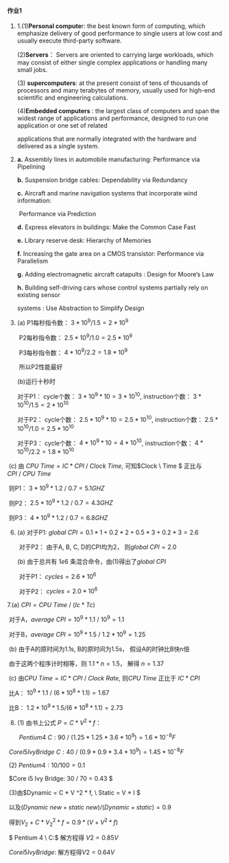 #### 作业1

1. 1.(1)**Personal compute**r:  the best known form of computing, which emphasize delivery of good performance to single users at low cost and usually execute third-party software.  

   (2)**Servers**： Servers are oriented to carrying large workloads, which may consist of either single complex applications or handling many small jobs.

   (3) **supercomputers**: at the present consist of tens of thousands of processors and many terabytes of memory,  usually used for high-end scientific and engineering calculations.

   (4)**Embedded computers** : the largest class of computers and span the widest range of applications and performance, designed to run one application or one set of related 

   applications that are normally integrated with the hardware and delivered as a single system.

 

2. **a.** Assembly lines in automobile manufacturing:     Performance via Pipelining

   **b.** Suspension bridge cables:                                       Dependability via Redundancy

   **c.** Aircraft and marine navigation systems that incorporate wind information:                                                          

   ​                                                                                         Performance via Prediction

   **d.** Express elevators in buildings:                               Make the Common Case Fast

   **e.** Library reserve desk:                                                Hierarchy of Memories

   **f.** Increasing the gate area on a CMOS transistor:   Performance via Parallelism

   **g.** Adding electromagnetic aircraft catapults :          Design for Moore’s Law

   **h.** Building self-driving cars whose control systems partially rely on existing sensor 

   systems :                                                                         Use Abstraction to Simplify Design



5. (a)  P1每秒指令数： $3 * 10^9 / 1.5 = 2 * 10^9$

   ​      P2每秒指令数： $2.5 * 10^9 / 1.0 = 2.5 * 10^9$

   ​      P3每秒指令数： $4 * 10^9 / 2.2 = 1.8 * 10^9$

   ​     所以P2性能最好

   (b)运行十秒时 

    对于P1： cycle个数： $3 * 10^9*10 = 3 * 10^{10}$,   instruction个数： $3 * 10^{10} / 1.5 = 2 * 10^{10}$  

    对于P2： cycle个数： $2.5 * 10^9*10 = 2.5 * 10^{10}$,   instruction个数： $2.5 * 10^{10} / 1.0 = 2.5 * 10^{10}$  

    对于P3： cycle个数： $4 * 10^9*10 = 4 * 10^{10}$,   instruction个数： $4 * 10^{10} / 2.2 = 1.8 * 10^{10}$  

​      (c) 由 $CPU \ Time = IC * CPI \ / \ Clock \ Time$, 可知$Clock \ Time $ 正比与$CPI \ / \ CPU \ Time$

​           则P1： $3 * 10^9 * 1.2 \ / \  0.7 = 5.1GHZ$

​           则P2： $2.5 * 10^9 * 1.2 \ / \  0.7 = 4.3GHZ$ 

​           则P3： $4 * 10^9 * 1.2 \ / \  0.7 = 6.8GHZ$



6. (a) 对于P1:  $global \ CPI = 0.1 * 1 + 0.2 * 2 + 0.5 * 3 + 0.2 * 3  = 2.6$

   ​      对于P2： 由于A, B, C, D的CPI均为2， 则$global \ CPI = 2.0$

   (b)  由于总共有 $1e6$ 条混合命令，由(1)得出了$global \ CPI$

   ​       对于P1： $cycles = 2.6 * 10^6$ 

   ​       对于P2： $cycles = 2.0 * 10^6$ 

  

  7.(a) $CPI  = CPU \ Time  \ /  \ (Ic * Tc)$

​     对于A，$average \ CPI = 10^9 * 1.1 \ / \ 10^9 = 1.1$

​     对于B，$average \ CPI = 10^9 * 1.5 \ / \ 1.2 *10^9 = 1.25$

​    (b) 由于A的原时间为1.1s, B的原时间为1.5s， 假设A的时钟比B快n倍

​             由于这两个程序计时相等，则 $1.1 * n = 1.5$， 解得 $n = 1.37$

​     (c) 由$CPU \ Time = IC * CPI \ / \ Clock \ Rate$, 则$CPU \ Time$ 正比于 $IC * CPI$

​            比A： $10^9 * 1.1 \ / \ (6* 10^8 * 1.1) = 1.67$

​            比B： $1.2 * 10^9 * 1.5 / (6 * 10^8 * 1.1) = 2.73$



8. (1) 由书上公式 $P = C * V^2 * f$：

   ​          $Pentium 4 \ C:  90 \ / \  (1.25 * 1.25 * 3.6 * 10^9) = 1.6 * 10^{-8} F$ 

​                 $Core i5 Ivy Bridge \ C: 40 \ / \  (0.9 * 0.9 * 3.4 * 10^9) =  1.45 * 10^{-8} F$ 

​      (2)       $Pentium 4:   10 / 100 = 0.1$

​                 $Core i5 Ivy Bridge: 30 / 70 = 0.43 $

​      (3)由$Dynamic =  C * V ^2 * f, \ Static = V * I $

​                  以及$(Dynamic \ new + static \ new) / (Dynamic + static) = 0.9$

​                  得到$V_2 + C * V_2^2*f = 0.9 *(V + V^2*f)$ 

​                  $ Pentium 4 \ C:$  解方程得 $V2 = 0.85V$

​                 $Core i5 Ivy Bridge:$ 解方程得$V2 = 0.64V$  